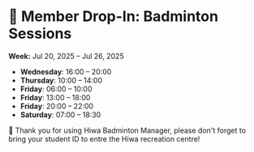 # 🎾 Member Drop-In: Badminton Sessions
**Week:** Jul 20, 2025 – Jul 26, 2025

- **Wednesday**: 16:00 – 20:00
- **Thursday**: 10:00 – 14:00
- **Friday**: 06:00 – 10:00
- **Friday**: 13:00 – 18:00
- **Friday**: 20:00 – 22:00
- **Saturday**: 07:00 – 18:30

📣 Thank you for using Hiwa Badminton Manager, please don't forget to bring your student ID to entre the Hiwa recreation centre!
